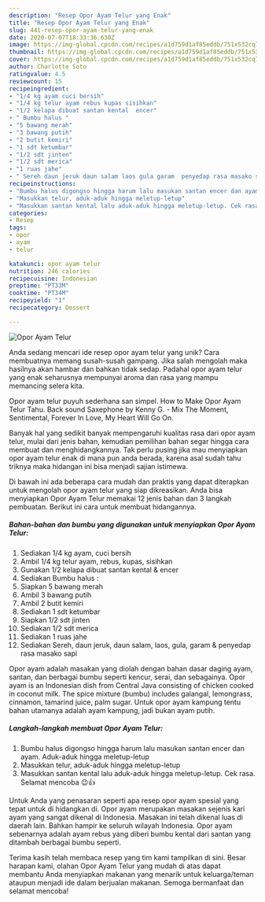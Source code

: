 ```yaml
---
description: "Resep Opor Ayam Telur yang Enak"
title: "Resep Opor Ayam Telur yang Enak"
slug: 441-resep-opor-ayam-telur-yang-enak
date: 2020-07-07T18:33:36.630Z
image: https://img-global.cpcdn.com/recipes/a1d759d1af85eddb/751x532cq70/opor-ayam-telur-foto-resep-utama.jpg
thumbnail: https://img-global.cpcdn.com/recipes/a1d759d1af85eddb/751x532cq70/opor-ayam-telur-foto-resep-utama.jpg
cover: https://img-global.cpcdn.com/recipes/a1d759d1af85eddb/751x532cq70/opor-ayam-telur-foto-resep-utama.jpg
author: Charlotte Soto
ratingvalue: 4.5
reviewcount: 15
recipeingredient:
- "1/4 kg ayam cuci bersih"
- "1/4 kg telur ayam rebus kupas sisihkan"
- "1/2 kelapa dibuat santan kental  encer"
- " Bumbu halus "
- "5 bawang merah"
- "3 bawang putih"
- "2 butit kemiri"
- "1 sdt ketumbar"
- "1/2 sdt jinten"
- "1/2 sdt merica"
- "1 ruas jahe"
- " Sereh daun jeruk daun salam laos gula garam  penyedap rasa masako sapi"
recipeinstructions:
- "Bumbu halus digongso hingga harum lalu masukan santan encer dan ayam. Aduk-aduk hingga meletup-letup"
- "Masukkan telur, aduk-aduk hingga meletup-letup"
- "Masukkan santan kental lalu aduk-aduk hingga meletup-letup. Cek rasa. Selamat mencoba 😉👍"
categories:
- Resep
tags:
- opor
- ayam
- telur

katakunci: opor ayam telur 
nutrition: 246 calories
recipecuisine: Indonesian
preptime: "PT33M"
cooktime: "PT34M"
recipeyield: "1"
recipecategory: Dessert

---
```



![Opor Ayam Telur](https://img-global.cpcdn.com/recipes/a1d759d1af85eddb/751x532cq70/opor-ayam-telur-foto-resep-utama.jpg)

Anda sedang mencari ide resep opor ayam telur yang unik? Cara membuatnya memang susah-susah gampang. Jika salah mengolah maka hasilnya akan hambar dan bahkan tidak sedap. Padahal opor ayam telur yang enak seharusnya mempunyai aroma dan rasa yang mampu memancing selera kita.

Opor ayam telur puyuh sederhana san simpel. How to Make Opor Ayam Telur Tahu. Back sound Saxephone by Kenny G. - Mix The Moment, Sentimental, Forever In Love, My Heart Will Go On.

Banyak hal yang sedikit banyak mempengaruhi kualitas rasa dari opor ayam telur, mulai dari jenis bahan, kemudian pemilihan bahan segar hingga cara membuat dan menghidangkannya. Tak perlu pusing jika mau menyiapkan opor ayam telur enak di mana pun anda berada, karena asal sudah tahu triknya maka hidangan ini bisa menjadi sajian istimewa.


Di bawah ini ada beberapa cara mudah dan praktis yang dapat diterapkan untuk mengolah opor ayam telur yang siap dikreasikan. Anda bisa menyiapkan Opor Ayam Telur memakai 12 jenis bahan dan 3 langkah pembuatan. Berikut ini cara untuk membuat hidangannya.

<!--inarticleads1-->

##### Bahan-bahan dan bumbu yang digunakan untuk menyiapkan Opor Ayam Telur:

1. Sediakan 1/4 kg ayam, cuci bersih
1. Ambil 1/4 kg telur ayam, rebus, kupas, sisihkan
1. Gunakan 1/2 kelapa dibuat santan kental &amp; encer
1. Sediakan  Bumbu halus :
1. Siapkan 5 bawang merah
1. Ambil 3 bawang putih
1. Ambil 2 butit kemiri
1. Sediakan 1 sdt ketumbar
1. Siapkan 1/2 sdt jinten
1. Sediakan 1/2 sdt merica
1. Sediakan 1 ruas jahe
1. Sediakan  Sereh, daun jeruk, daun salam, laos, gula, garam &amp; penyedap rasa masako sapi


Opor ayam adalah masakan yang diolah dengan bahan dasar daging ayam, santan, dan berbagai bumbu seperti kencur, serai, dan sebagainya. Opor ayam is an Indonesian dish from Central Java consisting of chicken cooked in coconut milk. The spice mixture (bumbu) includes galangal, lemongrass, cinnamon, tamarind juice, palm sugar. Untuk opor ayam kampung tentu bahan utamanya adalah ayam kampung, jadi bukan ayam putih. 

<!--inarticleads2-->

##### Langkah-langkah membuat Opor Ayam Telur:

1. Bumbu halus digongso hingga harum lalu masukan santan encer dan ayam. Aduk-aduk hingga meletup-letup
1. Masukkan telur, aduk-aduk hingga meletup-letup
1. Masukkan santan kental lalu aduk-aduk hingga meletup-letup. Cek rasa. Selamat mencoba 😉👍


Untuk Anda yang penasaran seperti apa resep opor ayam spesial yang tepat untuk di hidangkan di. Opor ayam merupakan masakan sejenis kari ayam yang sangat dikenal di Indonesia. Masakan ini telah dikenal luas di daerah lain. Bahkan hampir ke seluruh wilayah Indonesia. Opor ayam sebenarnya adalah ayam rebus yang diberi bumbu kental dari santan yang ditambah berbagai bumbu seperti. 

Terima kasih telah membaca resep yang tim kami tampilkan di sini. Besar harapan kami, olahan Opor Ayam Telur yang mudah di atas dapat membantu Anda menyiapkan makanan yang menarik untuk keluarga/teman ataupun menjadi ide dalam berjualan makanan. Semoga bermanfaat dan selamat mencoba!
